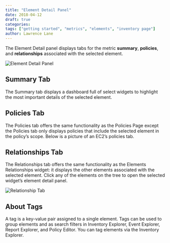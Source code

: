 ```yaml
---
title: "Element Detail Panel"
date: 2018-04-12
draft: true
categories:
tags: ["getting started", "metrics", "elements", "inventory page"]
author: Lawrence Lane
---
```


The Element Detail panel displays tabs for the metric **summary**, **policies**, and **relationships** associated with the selected element.

![Element Detail Panel](/images/inventory-element-detail/element-detail-panel.png)

## Summary Tab
The Summary tab displays a dashboard full of select widgets to highlight the most important details of the selected element.

## Policies Tab
The Policies tab offers the same functionality as the Policies Page except the Policies tab only displays policies that include the selected element in the policy’s scope. Below is a picture of an EC2’s policies tab.

## Relationships Tab
The Relationships tab offers the same functionality as the Elements Relationships widget: it displays the other elements associated with the selected element. Click any of the elements on the tree to open the selected widget’s element detail panel.

![Relationship Tab](/images/inventory-element-detail/relationship-tab.png)

## About Tags
A tag is a key-value pair assigned to a single element. Tags can be used to group elements and as search filters in Inventory Explorer, Event Explorer, Report Explorer, and Policy Editor. You can tag elements via the Inventory Explorer.
